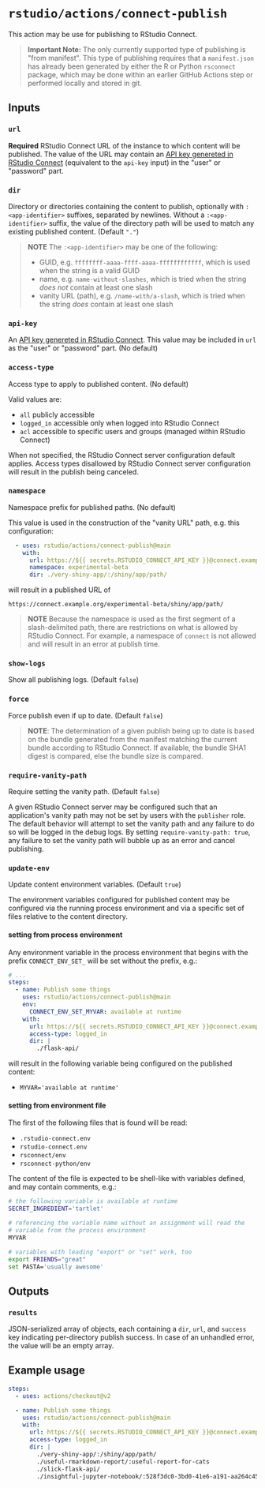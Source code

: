 # `rstudio/actions/connect-publish`

This action may be use for publishing to RStudio Connect.

> **Important Note:** The only currently supported type of
> publishing is "from manifest". This type of publishing requires
> that a `manifest.json` has already been generated by either the R
> or Python `rsconnect` package, which may be done within an
> earlier GitHub Actions step or performed locally and stored in
> git.

## Inputs

### `url`

**Required** RStudio Connect URL of the instance to which content
will be published. The value of the URL may contain an [API key
genereted in RStudio
Connect](https://docs.rstudio.com/connect/__unreleased__/user/api-keys/)
(equivalent to the `api-key` input) in the "user" or "password"
part.

### `dir`

Directory or directories containing the content to publish,
optionally with `:<app-identifier>` suffixes, separated by
newlines. Without a `:<app-identifier>` suffix, the value of the
directory path will be used to match any existing published
content. (Default `"."`)

> **NOTE** The `:<app-identifier>` may be one of the following:
> - GUID, e.g. `ffffffff-aaaa-ffff-aaaa-ffffffffffff`, which is
>   used when the string is a valid GUID
> - name, e.g. `name-without-slashes`, which is tried when the
>   string *does not* contain at least one slash
> - vanity URL (path), e.g. `/name-with/a-slash`, which is tried
>   when the string *does* contain at least one slash

### `api-key`

An [API key genereted in RStudio
Connect](https://docs.rstudio.com/connect/__unreleased__/user/api-keys/).
This value may be included in `url` as the "user" or "password"
part. (No default)

### `access-type`

Access type to apply to published content. (No default)

Valid values are:

- `all`  publicly accessible
- `logged_in` accessible only when logged into RStudio Connect
- `acl` accessible to specific users and groups (managed within RStudio Connect)

When not specified, the RStudio Connect server configuration
default applies. Access types disallowed by RStudio Connect server
configuration will result in the publish being canceled.

### `namespace`

Namespace prefix for published paths. (No default)

This value is used in the construction of the "vanity URL" path,
e.g. this configuration:

```yaml
  - uses: rstudio/actions/connect-publish@main
    with:
      url: https://${{ secrets.RSTUDIO_CONNECT_API_KEY }}@connect.example.org
      namespace: experimental-beta
      dir: ./very-shiny-app/:/shiny/app/path/
```

will result in a published URL of

```
https://connect.example.org/experimental-beta/shiny/app/path/
```

> **NOTE** Because the namespace is used as the first segment of a
> slash-delimited path, there are restrictions on what is allowed
> by RStudio Connect. For example, a namespace of `connect` is not
> allowed and will result in an error at publish time.

### `show-logs`

Show all publishing logs. (Default `false`)

### `force`

Force publish even if up to date. (Default `false`)

> **NOTE**: The determination of a given publish being up to date
> is based on the bundle generated from the manifest matching the
> current bundle according to RStudio Connect. If available, the
> bundle SHA1 digest is compared, else the bundle size is compared.

### `require-vanity-path`

Require setting the vanity path. (Default `false`)

A given RStudio Connect server may be configured such that an
application's vanity path may not be set by users with the
`publisher` role. The default behavior will attempt to set the
vanity path and any failure to do so will be logged in the debug
logs. By setting `require-vanity-path: true`, any failure to set
the vanity path will bubble up as an error and cancel publishing.

### `update-env`

Update content environment variables. (Default `true`)

The environment variables configured for published content may be
configured via the running process environment and via a specific
set of files relative to the content directory.

#### setting from process environment

Any environment variable in the process environment that begins
with the prefix `CONNECT_ENV_SET_` will be set without the prefix,
e.g.:

```yaml
# ...
steps:
  - name: Publish some things
    uses: rstudio/actions/connect-publish@main
    env:
      CONNECT_ENV_SET_MYVAR: available at runtime
    with:
      url: https://${{ secrets.RSTUDIO_CONNECT_API_KEY }}@connect.example.org
      access-type: logged_in
      dir: |
        ./flask-api/
```

will result in the following variable being configured on the
published content:

- `MYVAR='available at runtime'`

#### setting from environment file

The first of the following files that is found will be read:

- `.rstudio-connect.env`
- `rstudio-connect.env`
- `rsconnect/env`
- `rsconnect-python/env`

The content of the file is expected to be shell-like with variables
defined, and may contain comments, e.g.:

```bash
# the following variable is available at runtime
SECRET_INGREDIENT='tartlet'

# referencing the variable name without an assignment will read the
# variable from the process environment
MYVAR

# variables with leading "export" or "set" work, too
export FRIENDS="great"
set PASTA='usually awesome'
```

## Outputs

### `results`

JSON-serialized array of objects, each containing a `dir`, `url`,
and `success` key indicating per-directory publish success. In case
of an unhandled error, the value will be an empty array.

## Example usage

```yaml
steps:
  - uses: actions/checkout@v2

  - name: Publish some things
    uses: rstudio/actions/connect-publish@main
    with:
      url: https://${{ secrets.RSTUDIO_CONNECT_API_KEY }}@connect.example.org
      access-type: logged_in
      dir: |
        ./very-shiny-app/:/shiny/app/path/
        ./useful-rmarkdown-report/:useful-report-for-cats
        ./slick-flask-api/
        ./insightful-jupyter-notebook/:528f3dc0-3bd0-41e6-a191-aa264c451416
```
